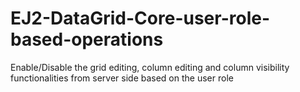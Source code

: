 # EJ2-DataGrid-Core-user-role-based-operations
Enable/Disable the grid editing, column editing and column visibility functionalities from server side based on the user role
